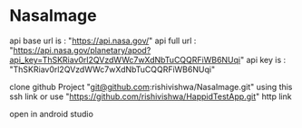 # NasaImage
api base url is : "https://api.nasa.gov/"
api full url : "https://api.nasa.gov/planetary/apod?api_key=ThSKRiav0rl2QVzdWWc7wXdNbTuCQQRFiWB6NUqi"
api key is : "ThSKRiav0rl2QVzdWWc7wXdNbTuCQQRFiWB6NUqi"
 
clone github Project  "git@github.com:rishivishwa/NasaImage.git" using this ssh link or
                       use "https://github.com/rishivishwa/HappidTestApp.git" http link

open in android studio 
